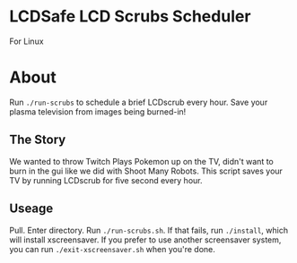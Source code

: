# LCDSafe LCD Scrubs Scheduler
For Linux

# About
Run `./run-scrubs` to schedule a brief LCDscrub every hour. Save your plasma television from images being burned-in!

## The Story
We wanted to throw Twitch Plays Pokemon up on the TV, didn't want to burn in the gui like we did with Shoot Many Robots. This script saves your TV by running LCDscrub for five second every hour.

## Useage
Pull. Enter directory. Run `./run-scrubs.sh`. If that fails, run `./install`, which will install xscreensaver. If you prefer to use another screensaver system, you can run `./exit-xscreensaver.sh` when you're done.